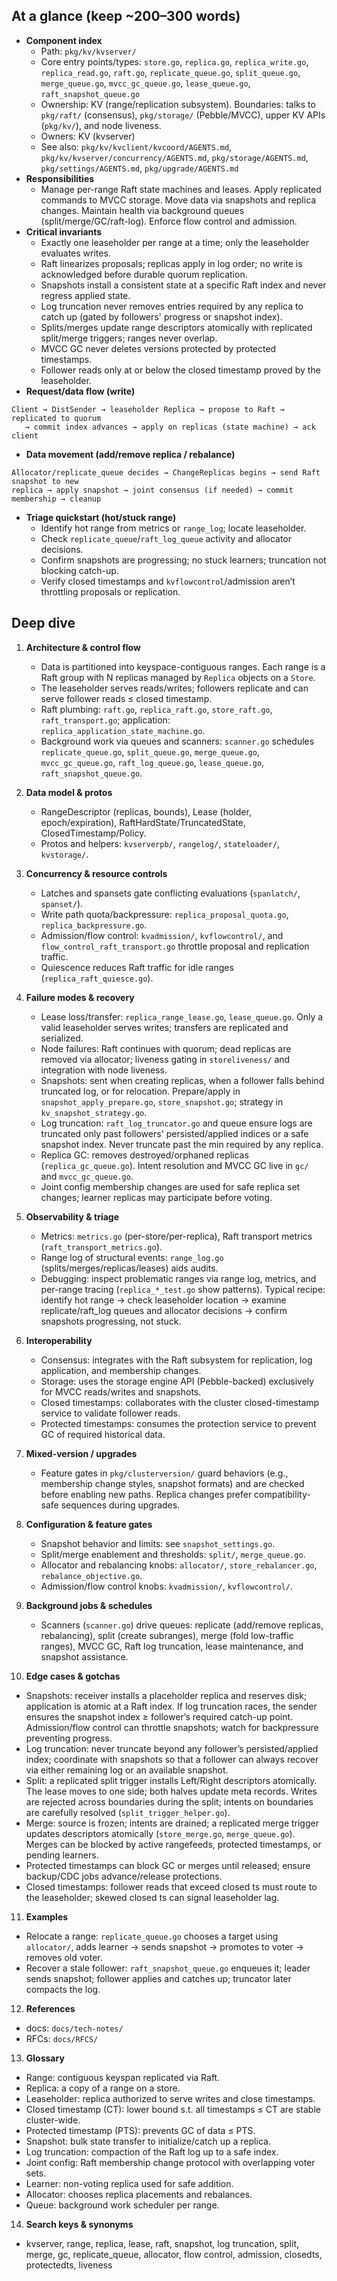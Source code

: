 ## At a glance (keep ~200–300 words)
- **Component index**
  - Path: `pkg/kv/kvserver/`
  - Core entry points/types: `store.go`, `replica.go`, `replica_write.go`, `replica_read.go`, `raft.go`, `replicate_queue.go`, `split_queue.go`, `merge_queue.go`, `mvcc_gc_queue.go`, `lease_queue.go`, `raft_snapshot_queue.go`
  - Ownership: KV (range/replication subsystem). Boundaries: talks to `pkg/raft/` (consensus), `pkg/storage/` (Pebble/MVCC), upper KV APIs (`pkg/kv/`), and node liveness.
  - Owners: KV (kvserver)
  - See also: `pkg/kv/kvclient/kvcoord/AGENTS.md`, `pkg/kv/kvserver/concurrency/AGENTS.md`, `pkg/storage/AGENTS.md`, `pkg/settings/AGENTS.md`, `pkg/upgrade/AGENTS.md`
- **Responsibilities**
  - Manage per-range Raft state machines and leases. Apply replicated commands to MVCC storage. Move data via snapshots and replica changes. Maintain health via background queues (split/merge/GC/raft-log). Enforce flow control and admission.
- **Critical invariants**
  - Exactly one leaseholder per range at a time; only the leaseholder evaluates writes.
  - Raft linearizes proposals; replicas apply in log order; no write is acknowledged before durable quorum replication.
  - Snapshots install a consistent state at a specific Raft index and never regress applied state.
  - Log truncation never removes entries required by any replica to catch up (gated by followers' progress or snapshot index).
  - Splits/merges update range descriptors atomically with replicated split/merge triggers; ranges never overlap.
  - MVCC GC never deletes versions protected by protected timestamps.
  - Follower reads only at or below the closed timestamp proved by the leaseholder.
- **Request/data flow (write)**
```
Client → DistSender → leaseholder Replica → propose to Raft → replicated to quorum
   → commit index advances → apply on replicas (state machine) → ack client
```
- **Data movement (add/remove replica / rebalance)**
```
Allocator/replicate_queue decides → ChangeReplicas begins → send Raft snapshot to new
replica → apply snapshot → joint consensus (if needed) → commit membership → cleanup
```

- **Triage quickstart (hot/stuck range)**
  - Identify hot range from metrics or `range_log`; locate leaseholder.
  - Check `replicate_queue`/`raft_log_queue` activity and allocator decisions.
  - Confirm snapshots are progressing; no stuck learners; truncation not blocking catch-up.
  - Verify closed timestamps and `kvflowcontrol`/admission aren’t throttling proposals or replication.

## Deep dive
1) **Architecture & control flow**
   - Data is partitioned into keyspace-contiguous ranges. Each range is a Raft group with N replicas managed by `Replica` objects on a `Store`.
   - The leaseholder serves reads/writes; followers replicate and can serve follower reads ≤ closed timestamp.
   - Raft plumbing: `raft.go`, `replica_raft.go`, `store_raft.go`, `raft_transport.go`; application: `replica_application_state_machine.go`.
   - Background work via queues and scanners: `scanner.go` schedules `replicate_queue.go`, `split_queue.go`, `merge_queue.go`, `mvcc_gc_queue.go`, `raft_log_queue.go`, `lease_queue.go`, `raft_snapshot_queue.go`.

2) **Data model & protos**
   - RangeDescriptor (replicas, bounds), Lease (holder, epoch/expiration), RaftHardState/TruncatedState, ClosedTimestamp/Policy.
   - Protos and helpers: `kvserverpb/`, `rangelog/`, `stateloader/`, `kvstorage/`.

3) **Concurrency & resource controls**
   - Latches and spansets gate conflicting evaluations (`spanlatch/`, `spanset/`).
   - Write path quota/backpressure: `replica_proposal_quota.go`, `replica_backpressure.go`.
   - Admission/flow control: `kvadmission/`, `kvflowcontrol/`, and `flow_control_raft_transport.go` throttle proposal and replication traffic.
   - Quiescence reduces Raft traffic for idle ranges (`replica_raft_quiesce.go`).

4) **Failure modes & recovery**
   - Lease loss/transfer: `replica_range_lease.go`, `lease_queue.go`. Only a valid leaseholder serves writes; transfers are replicated and serialized.
   - Node failures: Raft continues with quorum; dead replicas are removed via allocator; liveness gating in `storeliveness/` and integration with node liveness.
   - Snapshots: sent when creating replicas, when a follower falls behind truncated log, or for relocation. Prepare/apply in `snapshot_apply_prepare.go`, `store_snapshot.go`; strategy in `kv_snapshot_strategy.go`.
   - Log truncation: `raft_log_truncator.go` and queue ensure logs are truncated only past followers' persisted/applied indices or a safe snapshot index. Never truncate past the min required by any replica.
   - Replica GC: removes destroyed/orphaned replicas (`replica_gc_queue.go`). Intent resolution and MVCC GC live in `gc/` and `mvcc_gc_queue.go`.
   - Joint config membership changes are used for safe replica set changes; learner replicas may participate before voting.

5) **Observability & triage**
   - Metrics: `metrics.go` (per-store/per-replica), Raft transport metrics (`raft_transport_metrics.go`).
   - Range log of structural events: `range_log.go` (splits/merges/replicas/leases) aids audits.
   - Debugging: inspect problematic ranges via range log, metrics, and per-range tracing (`replica_*_test.go` show patterns). Typical recipe: identify hot range → check leaseholder location → examine replicate/raft_log queues and allocator decisions → confirm snapshots progressing, not stuck.

6) **Interoperability**
   - Consensus: integrates with the Raft subsystem for replication, log application, and membership changes.
   - Storage: uses the storage engine API (Pebble-backed) exclusively for MVCC reads/writes and snapshots.
   - Closed timestamps: collaborates with the cluster closed-timestamp service to validate follower reads.
   - Protected timestamps: consumes the protection service to prevent GC of required historical data.

7) **Mixed-version / upgrades**
   - Feature gates in `pkg/clusterversion/` guard behaviors (e.g., membership change styles, snapshot formats) and are checked before enabling new paths. Replica changes prefer compatibility-safe sequences during upgrades.

8) **Configuration & feature gates**
   - Snapshot behavior and limits: see `snapshot_settings.go`.
   - Split/merge enablement and thresholds: `split/`, `merge_queue.go`.
   - Allocator and rebalancing knobs: `allocator/`, `store_rebalancer.go`, `rebalance_objective.go`.
   - Admission/flow control knobs: `kvadmission/`, `kvflowcontrol/`.

9) **Background jobs & schedules**
   - Scanners (`scanner.go`) drive queues: replicate (add/remove replicas, rebalancing), split (create subranges), merge (fold low-traffic ranges), MVCC GC, Raft log truncation, lease maintenance, and snapshot assistance.

10) **Edge cases & gotchas**
   - Snapshots: receiver installs a placeholder replica and reserves disk; application is atomic at a Raft index. If log truncation races, the sender ensures the snapshot index ≥ follower’s required catch-up point. Admission/flow control can throttle snapshots; watch for backpressure preventing progress.
   - Log truncation: never truncate beyond any follower’s persisted/applied index; coordinate with snapshots so that a follower can always recover via either remaining log or an available snapshot.
   - Split: a replicated split trigger installs Left/Right descriptors atomically. The lease moves to one side; both halves update meta records. Writes are rejected across boundaries during the split; intents on boundaries are carefully resolved (`split_trigger_helper.go`).
   - Merge: source is frozen; intents are drained; a replicated merge trigger updates descriptors atomically (`store_merge.go`, `merge_queue.go`). Merges can be blocked by active rangefeeds, protected timestamps, or pending learners.
   - Protected timestamps can block GC or merges until released; ensure backup/CDC jobs advance/release protections.
   - Closed timestamps: follower reads that exceed closed ts must route to the leaseholder; skewed closed ts can signal leaseholder lag.

11) **Examples**
   - Relocate a range: `replicate_queue.go` chooses a target using `allocator/`, adds learner → sends snapshot → promotes to voter → removes old voter.
   - Recover a stale follower: `raft_snapshot_queue.go` enqueues it; leader sends snapshot; follower applies and catches up; truncator later compacts the log.

12) **References**
   - docs: `docs/tech-notes/`
   - RFCs: `docs/RFCS/`

13) **Glossary**
   - Range: contiguous keyspan replicated via Raft.
   - Replica: a copy of a range on a store.
   - Leaseholder: replica authorized to serve writes and close timestamps.
   - Closed timestamp (CT): lower bound s.t. all timestamps ≤ CT are stable cluster-wide.
   - Protected timestamp (PTS): prevents GC of data ≤ PTS.
   - Snapshot: bulk state transfer to initialize/catch up a replica.
   - Log truncation: compaction of the Raft log up to a safe index.
   - Joint config: Raft membership change protocol with overlapping voter sets.
   - Learner: non-voting replica used for safe addition.
   - Allocator: chooses replica placements and rebalances.
   - Queue: background work scheduler per range.

14) **Search keys & synonyms**
   - kvserver, range, replica, lease, raft, snapshot, log truncation, split, merge, gc, replicate_queue, allocator, flow control, admission, closedts, protectedts, liveness
